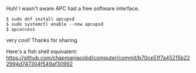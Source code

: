 Huh! I wasn't aware APC had a free software interface.

    $ sudo dnf install apcupsd
    $ sudo systemctl enable --now apcupsd
    $ apcaccess

very cool! Thanks for sharing

Here's a fish shell equivalent: https://github.com/chapmanjacobd/computer/commit/b70ce51f7a45215b222994d747304f549af30992
